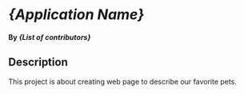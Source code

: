 # _{Application Name}_

#### By _**{List of contributors}**_

## Description

This project is about creating web page to describe our favorite pets.
